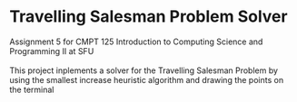 # Travelling Salesman Problem Solver
Assignment 5 for CMPT 125 Introduction to Computing Science and Programming II at SFU <br/> <br/>
This project inplements a solver for the Travelling Salesman Problem by using the smallest increase heuristic algorithm and drawing the points on the terminal
